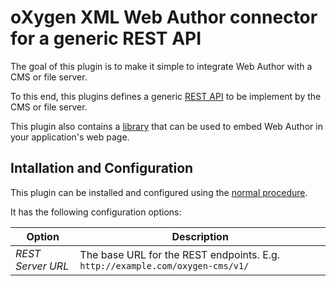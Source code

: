 oXygen XML Web Author connector for a generic REST API
======================================================

The goal of this plugin is to make it simple to integrate Web Author with a CMS or file server.

To this end, this plugins defines a generic [REST API](API-spec.md) to be implement by the CMS or file server. 

This plugin also contains a [library](embedding-library) that can be used to embed Web Author in your application's web page.


Intallation and Configuration
-----------------------------

This plugin can be installed and configured using the [normal procedure](https://www.oxygenxml.com/doc/versions/18.1.0/ug-webauthor/topics/webapp-configure-plugins.html).

It has the following configuration options:

| Option   | Description  |
|----------|-----------|
| *REST Server URL*   | The base URL for the REST endpoints. E.g. `http://example.com/oxygen-cms/v1/` |


